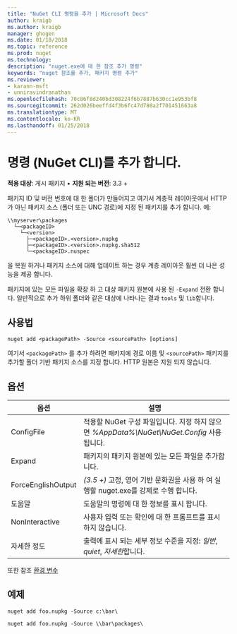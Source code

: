 ```yaml
---
title: "NuGet CLI 명령을 추가 | Microsoft Docs"
author: kraigb
ms.author: kraigb
manager: ghogen
ms.date: 01/18/2018
ms.topic: reference
ms.prod: nuget
ms.technology: 
description: "nuget.exe에 대 한 참조 추가 명령"
keywords: "nuget 참조를 추가, 패키지 명령 추가"
ms.reviewer:
- karann-msft
- unniravindranathan
ms.openlocfilehash: 70c86f8d240bd308224f6b7887b630cc1e953bf8
ms.sourcegitcommit: 262d026beeffd4f3b6fc47d780a2f701451663a8
ms.translationtype: MT
ms.contentlocale: ko-KR
ms.lasthandoff: 01/25/2018
---
```

# <a name="add-command-nuget-cli"></a>명령 (NuGet CLI)를 추가 합니다.

**적용 대상**: 게시 패키지 &bullet; **지원 되는 버전**: 3.3 +

패키지 ID 및 버전 번호에 대 한 폴더가 만들어지고 여기서 계층적 레이아웃에서 HTTP가 아닌 패키지 소스 (폴더 또는 UNC 경로)에 지정 된 패키지를 추가 합니다. 예:

    \\myserver\packages
      └─<packageID>
        └─<version>
          ├─<packageID>.<version>.nupkg
          ├─<packageID>.<version>.nupkg.sha512
          └─<packageID>.nuspec

을 복원 하거나 패키지 소스에 대해 업데이트 하는 경우 계층 레이아웃 훨씬 더 나은 성능을 제공 합니다.

패키지에 있는 모든 파일을 확장 하 고 대상 패키지 원본에 사용 된 `-Expand` 전환 합니다. 일반적으로 추가 하위 폴더와 같은 대상에 나타나는 결과 `tools` 및 `lib`합니다.

## <a name="usage"></a>사용법

```cli
nuget add <packagePath> -Source <sourcePath> [options]
```

여기서 `<packagePath>` 를 추가 하려면 패키지에 경로 이름 및 `<sourcePath>` 패키지를 추가할 폴더 기반 패키지 소스를 지정 합니다. HTTP 원본은 지원 되지 않습니다.

## <a name="options"></a>옵션

| 옵션 | 설명 |
| --- | --- |
| ConfigFile | 적용할 NuGet 구성 파일입니다. 지정 하지 않으면 *%AppData%\NuGet\NuGet.Config* 사용 됩니다.| 
| Expand | 패키지의 패키지 원본에 있는 모든 파일을 추가합니다. |
| ForceEnglishOutput | *(3.5 +)*  고정, 영어 기반 문화권을 사용 하 여 실행할 nuget.exe를 강제로 수행 합니다. |
| 도움말 | 도움말의 명령에 대 한 정보를 표시 합니다. |
| NonInteractive | 사용자 입력 또는 확인에 대 한 프롬프트를 표시 하지 않습니다. |
| 자세한 정도 | 출력에 표시 되는 세부 정보 수준을 지정: *일반*, *quiet*, *자세한*합니다. |

또한 참조 [환경 변수](cli-ref-environment-variables.md)

## <a name="examples"></a>예제

```cli
nuget add foo.nupkg -Source c:\bar\

nuget add foo.nupkg -Source \\bar\packages\
```

